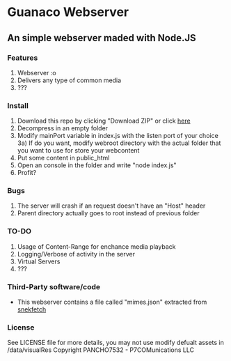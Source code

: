 # Guanaco Webserver
## An simple webserver maded with Node.JS

### Features
1) Webserver :o
2) Delivers any type of common media
3) ???

### Install
1) Download this repo by clicking "Download ZIP" or click [here](https://github.com/PANCHO7532/guanaco-webserver/archive/master.zip)
2) Decompress in an empty folder
3) Modify mainPort variable in index.js with the listen port of your choice
3a) If do you want, modify webroot directory with the actual folder that you want to use for store your webcontent
4) Put some content in public_html
5) Open an console in the folder and write "node index.js"
6) Profit?

### Bugs
1) The server will crash if an request doesn't have an "Host" header
2) Parent directory actually goes to root instead of previous folder

### TO-DO
1) Usage of Content-Range for enchance media playback
2) Logging/Verbose of activity in the server
3) Virtual Servers
4) ???

### Third-Party software/code
- This webserver contains a file called "mimes.json" extracted from [snekfetch](https://github.com/devsnek/snekfetch)

### License
See LICENSE file for more details, you may not use modify defualt assets in /data/visualRes
Copyright PANCHO7532 - P7COMunications LLC
